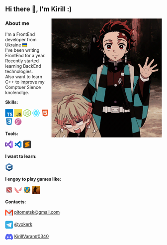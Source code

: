 ## Hi there 👋, I'm Kirill :)

<img align="right" src='./assets/gifs/Tanjirou-demon-slayer.gif' />
<!-- <img height="400" align="center" src='./assets/giphy.gif' /> -->

### About me

I'm a FrontEnd developer from Ukraine <img height="10" src="./assets/ukraineFlag.svg"></br>
I've been writing FrontEnd for a year. </br>
Recently started learning BackEnd technologies. </br>
Also want to learn C++ to improve my Comptuer Sience knolendlge.

**Skills:**
</br>

<code><img height="25"	src="./assets/ts.svg"></code>
<code><img height="25"	src="./assets/js.svg"></code>
<code><img height="25"	src="./assets/nodejs.svg"></code>
<code><img height="25"	src="./assets/react.svg"></code>
<code><img height="25"	src="./assets/html.svg"></code>
<code><img height="25"	src="./assets/css.svg"></code>
<code><img height="25"	src="./assets/scss.svg"></code>

**Tools:**
</br>

<code><img height="25" src="./assets/visualStudio.svg"></code>
<code><img height="25" src="./assets/vscode.svg"></code>
<code><img height="25" src="./assets/sublimeText.svg"></code>

**I want to learn:**
</br>

<code><img height="25"	src="./assets/c++.svg"></code>

**I engoy to play games like:**
</br>

<code><img height="25"	src="./assets/dota2.svg"></code>
<code><img height="25"	src="./assets/valorant.svg"></code>
<code><img height="25"	src="./assets/worldOfWarcraft.png"></code>
<code><img height="25"	src="./assets/csGo.png"></code>

**Contacts:**

<p> 
	<img height="25" align="center" src="./assets/gmail.svg"> 
	<a href="mailto:pitometsk@gmail.com">
		pitometsk@gmail.com
	</a>
</p>

<p> 
	<img height="25" align="center" src="./assets/telegram.svg" target="_blank" > 
	<a href="https://t.me/vokerK" target="_blank" >
		@vokerk
	</a>
</p>

<p> 
	<img height="25" align="center" src="./assets/discord.svg" target="_blank" >
	<a href="https://discordapp.com/users/0340" target="_blank" >
		KirillVaran#0340
	</a>
</p>
